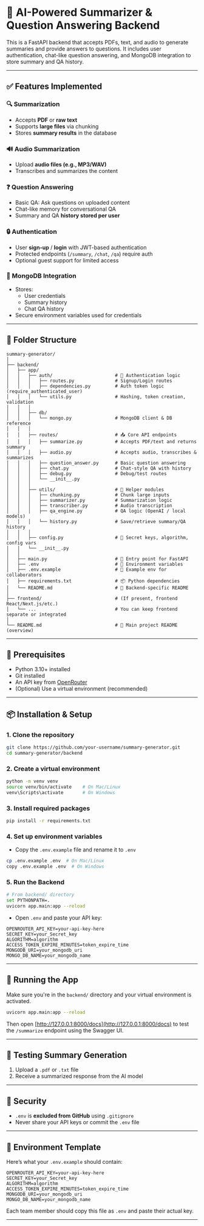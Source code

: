 # 🧠 AI-Powered Summarizer & Question Answering Backend

This is a FastAPI backend that accepts PDFs, text, and audio to generate summaries and provide answers to questions. It includes user authentication, chat-like question answering, and MongoDB integration to store summary and QA history.

---

## ✅ Features Implemented

### 🔍 Summarization
- Accepts **PDF** or **raw text**
- Supports **large files** via chunking
- Stores **summary results** in the database

### 🔊 Audio Summarization
- Upload **audio files (e.g., MP3/WAV)**
- Transcribes and summarizes the content

### ❓ Question Answering
- Basic QA: Ask questions on uploaded content
- Chat-like memory for conversational QA
- Summary and QA **history stored per user**

### 🔒 Authentication
- User **sign-up** / **login** with JWT-based authentication
- Protected endpoints (`/summary`, `/chat`, `/qa`) require auth
- Optional guest support for limited access

### 🧠 MongoDB Integration
- Stores:
  - User credentials
  - Summary history
  - Chat QA history
- Secure environment variables used for credentials

---

## 📁 Folder Structure

```
summary-generator/
│
├── backend/
│   ├── app/
│   │   ├── auth/                       # 🔐 Authentication logic
│   │   │   ├── routes.py               # Signup/Login routes
│   │   │   ├── dependencies.py         # Auth token logic (require_authenticated_user)
│   │   │   └── utils.py                # Hashing, token creation, validation
│   │   │
│   │   ├── db/
│   │   │   └── mongo.py                # MongoDB client & DB reference
│   │   │
│   │   ├── routes/                     # 📤 Core API endpoints
│   │   │   ├── summarize.py            # Accepts PDF/text and returns summary
│   │   │   ├── audio.py                # Accepts audio, transcribes & summarizes
│   │   │   ├── question_answer.py      # Basic question answering
│   │   │   ├── chat.py                 # Chat-style QA with history
│   │   │   ├── debug.py                # Debug/test routes
│   │   │   └── __init__.py
│   │   │
│   │   ├── utils/                      # 🧠 Helper modules
│   │   │   ├── chunking.py             # Chunk large inputs
│   │   │   ├── summarizer.py           # Summarization logic
│   │   │   ├── transcriber.py          # Audio transcription
│   │   │   ├── qa_engine.py            # QA logic (OpenAI / local models)
│   │   │   └── history.py              # Save/retrieve summary/QA history
│   │   │
│   │   ├── config.py                   # 🔐 Secret keys, algorithm, config vars
│   │   └── __init__.py
│   │
│   ├── main.py                         # 🚀 Entry point for FastAPI
│   ├── .env                            # 🌱 Environment variables
│   ├── .env.example                    # 🧪 Example env for collaborators
│   ├── requirements.txt                # 📦 Python dependencies
│   └── README.md                       # 📘 Backend-specific README
│
├── frontend/                           # (If present, frontend React/Next.js/etc.)
│   └── ...                             # You can keep frontend separate or integrated
│
└── README.md                           # 📘 Main project README (overview)

```

---

## 🔧 Prerequisites

- Python 3.10+ installed
- Git installed
- An API key from [OpenRouter](https://openrouter.ai/)
- (Optional) Use a virtual environment (recommended)

---

## 📦 Installation & Setup

### 1. Clone the repository

```bash
git clone https://github.com/your-username/summary-generator.git
cd summary-generator/backend
```

### 2. Create a virtual environment

```bash
python -m venv venv
source venv/bin/activate    # On Mac/Linux
venv\Scripts\activate       # On Windows
```

### 3. Install required packages

```bash
pip install -r requirements.txt
```

### 4. Set up environment variables

- Copy the `.env.example` file and rename it to `.env`

```bash
cp .env.example .env  # On Mac/Linux
copy .env.example .env  # On Windows
```

### 5. Run the Backend
```bash
# From backend/ directory
set PYTHONPATH=.
uvicorn app.main:app --reload
```

- Open `.env` and paste your API key:

```env
OPENROUTER_API_KEY=your-api-key-here
SECRET_KEY=your_Secret_key
ALGORITHM=algorithm
ACCESS_TOKEN_EXPIRE_MINUTES=token_expire_time
MONGODB_URI=your_mongodb_uri
MONGO_DB_NAME=your_mongodb_name

```

---

## 🏃 Running the App

Make sure you're in the `backend/` directory and your virtual environment is activated.

```bash
uvicorn app.main:app --reload
```

Then open [http://127.0.0.1:8000/docs](http://127.0.0.1:8000/docs) to test the `/summarize` endpoint using the Swagger UI.

---

## 🧪 Testing Summary Generation

1. Upload a `.pdf` or `.txt` file
2. Receive a summarized response from the AI model

---

## 🔐 Security

- `.env` is **excluded from GitHub** using `.gitignore`
- Never share your API keys or commit the `.env` file

---

## 📄 Environment Template

Here’s what your `.env.example` should contain:

```env
OPENROUTER_API_KEY=your-api-key-here
SECRET_KEY=your_Secret_key
ALGORITHM=algorithm
ACCESS_TOKEN_EXPIRE_MINUTES=token_expire_time
MONGODB_URI=your_mongodb_uri
MONGO_DB_NAME=your_mongodb_name
```

Each team member should copy this file as `.env` and paste their actual key.

---

